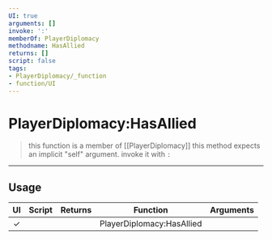 ```yaml
---
UI: true
arguments: []
invoke: ':'
memberOf: PlayerDiplomacy
methodname: HasAllied
returns: []
script: false
tags:
- PlayerDiplomacy/_function
- function/UI
---
```

# PlayerDiplomacy:HasAllied
> this function is a member of [[PlayerDiplomacy]]
> this method expects an implicit "self" argument. invoke it with `:`
-----
## Usage
|  UI | Script | Returns | Function | Arguments |
|:---:|:------:|-------:|:--------:|:---------|
|✓| ||PlayerDiplomacy:HasAllied||
